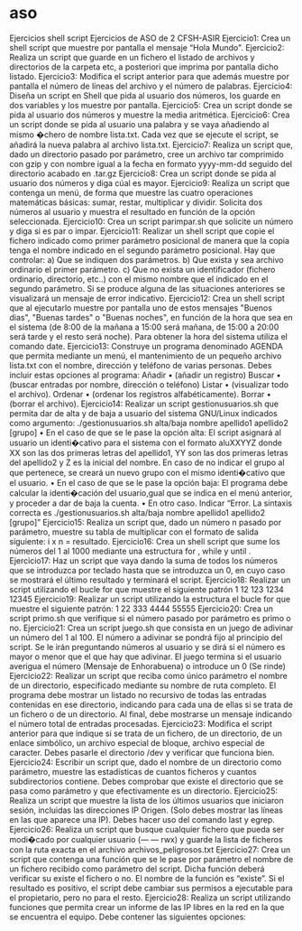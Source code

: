 # aso
 Ejercicios shell script
Ejercicios de ASO de 2 CFSH-ASIR Ejercicio1: Crea un shell script que muestre por pantalla el mensaje “Hola Mundo". Ejercicio2: Realiza un script que guarde en un fichero el listado de archivos y directorios de la carpeta etc, a posteriori que imprima por pantalla dicho listado. Ejercicio3: Modifica el script anterior para que además muestre por pantalla el número de líneas del archivo y el número de palabras. Ejercicio4: Diseña un script en Shell que pida al usuario dos números, los guarde en dos variables y los muestre por pantalla. Ejercicio5: Crea un script donde se pida al usuario dos números y muestre la media aritmética. Ejercicio6: Crea un script donde se pida al usuario una palabra y se vaya añadiendo al mismo �chero de nombre lista.txt. Cada vez que se ejecute el script, se añadirá la nueva palabra al archivo lista.txt. Ejercicio7: Realiza un script que, dado un directorio pasado por parámetro, cree un archivo tar comprimido con gzip y con nombre igual a la fecha en formato yyyy-mm-dd seguido del directorio acabado en .tar.gz Ejercicio8: Crea un script donde se pida al usuario dos números y diga cúal es mayor. Ejercicio9: Realiza un script que contenga un menú, de forma que muestre las cuatro operaciones matemáticas básicas: sumar, restar, multiplicar y dividir. Solicita dos números al usuario y muestra el resultado en función de la opción seleccionada. Ejercicio10: Crea un script parimpar.sh que solicite un número y diga si es par o impar. Ejercicio11: Realizar un shell script que copie el fichero indicado como primer parámetro posicional de manera que la copia tenga el nombre indicado en el segundo parámetro posicional. Hay que controlar: a) Que se indiquen dos parámetros. b) Que exista y sea archivo ordinario el primer parámetro. c) Que no exista un identificador (fichero ordinario, directorio, etc..) con el mismo nombre que el indicado en el segundo parámetro. Si se produce alguna de las situaciones anteriores se visualizará un mensaje de error indicativo. Ejercicio12: Crea un shell script que al ejecutarlo muestre por pantalla uno de estos mensajes "Buenos dias", "Buenas tardes" o "Buenas noches", en función de la hora que sea en el sistema (de 8:00 de la mañana a 15:00 será mañana, de 15:00 a 20:00 será tarde y el resto será noche). Para obtener la hora del sistema utiliza el comando date. Ejercicio13: Construye un programa denominado AGENDA que permita mediante un menú, el mantenimiento de un pequeño archivo lista.txt con el nombre, dirección y teléfono de varias personas. Debes incluir estas opciones al programa: Añadir • (añadir un registro) Buscar • (buscar entradas por nombre, dirección o teléfono) Listar • (visualizar todo el archivo). Ordenar • (ordenar los registros alfabéticamente). Borrar • (borrar el archivo). Ejercicio14: Realizar un script gestionusuarios.sh que permita dar de alta y de baja a usuario del sistema GNU/Linux indicados como argumento: ./gestionusuarios.sh alta/baja nombre apellido1 apellido2 [grupo] • En el caso de que se le pase la opción alta: El script asignará al usuario un identi�cativo para el sistema con el formato aluXXYYZ donde XX son las dos primeras letras del apellido1, YY son las dos primeras letras del apellido2 y Z es la inicial del nombre. En caso de no indicar el grupo al que pertenece, se creará un nuevo grupo con el mismo identi�cativo que el usuario. • En el caso de que se le pase la opción baja: El programa debe calcular la identi�cación del usuario,gual que se indica en el menú anterior, y proceder a dar de baja la cuenta. • En otro caso. Indicar “Error. La sintaxis correcta es ./gestionusuarios.sh alta/baja nombre apellido1 apellido2 [grupo]” Ejercicio15: Realiza un script que, dado un número n pasado por parámetro, muestre su tabla de multiplicar con el formato de salida siguiente: i x n = resultado. Ejercicio16: Crea un shell script que sume los números del 1 al 1000 mediante una estructura for , while y until . Ejercicio17: Haz un script que vaya dando la suma de todos los números que se introduzca por teclado hasta que se introduzca un 0, en cuyo caso se mostrará el último resultado y terminará el script. Ejercicio18: Realizar un script utilizando el bucle for que muestre el siguiente patrón 1 12 123 1234 12345 Ejercicio19: Realizar un script utilizando la estructura el bucle for que muestre el siguiente patrón: 1 22 333 4444 55555 Ejercicio20: Crea un script primo.sh que verifique si el número pasado por parámetro es primo o no. Ejercicio21: Crea un script juego.sh que consista en un juego de adivinar un número del 1 al 100. El número a adivinar se pondrá fijo al principio del script. Se le irán preguntando números al usuario y se dirá si el número es mayor o menor que el que hay que adivinar. El juego termina si el usuario averigua el número (Mensaje de Enhorabuena) o introduce un 0 (Se rinde) Ejercicio22: Realizar un script que reciba como único parámetro el nombre de un directorio, especificado mediante su nombre de ruta completo. El programa debe mostrar un listado no recursivo de todas las entradas contenidas en ese directorio, indicando para cada una de ellas si se trata de un fichero o de un directorio. Al final, debe mostrarse un mensaje indicando el número total de entradas procesadas. Ejercicio23: Modifica el script anterior para que indique si se trata de un fichero, de un directorio, de un enlace simbólico, un archivo especial de bloque, archivo especial de caracter. Debes pasarle el directorio /dev y verificar que funciona bien. Ejercicio24: Escribir un script que, dado el nombre de un directorio como parámetro, muestre las estadísticas de cuantos ficheros y cuantos subdirectorios contiene. Debes comprobar que existe el directorio que se pasa como parámetro y que efectivamente es un directorio. Ejercicio25: Realiza un script que muestre la lista de los últimos usuarios que iniciaron sesión, incluidas las direcciones IP Origen. (Solo debes mostrar las líneas en las que aparece una IP). Debes hacer uso del comando last y egrep. Ejercicio26: Realiza un script que busque cualquier fichero que pueda ser modi�cado por cualquier usuario (— — rwx) y guarde la lista de ficheros con la ruta exacta en el archivo archivos_peligrosos.txt Ejercicio27: Crea un script que contenga una función que se le pase por parámetro el nombre de un fichero recibido como parámetro del script. Dicha función deberá verificar su existe el fichero o no. El nombre de la función es “existe”. Si el resultado es positivo, el script debe cambiar sus permisos a ejecutable para el propietario, pero no para el resto. Ejercicio28: Realiza un script utilizando funciones que permita crear un informe de las IP libres en la red en la que se encuentra el equipo. Debe contener las siguientes opciones:
